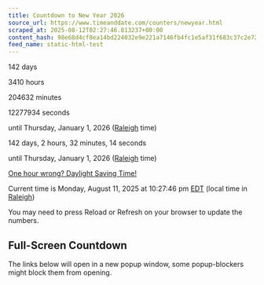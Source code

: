 ```yaml
---
title: Countdown to New Year 2026
source_url: https://www.timeanddate.com/counters/newyear.html
scraped_at: 2025-08-12T02:27:46.813237+00:00
content_hash: 98e68d4cf8ea14bd224032e9e221a7146fb4fc1e5af31f683c37c2e72bfd33e9
feed_name: static-html-test
---
```


142
days

3410
hours

204632
minutes

12277934
seconds

until Thursday, January 1, 2026 ([Raleigh](/worldclock/usa/raleigh) time)

142 days, 2 hours, 32 minutes, 14 seconds

until Thursday, January 1, 2026 ([Raleigh](/worldclock/usa/raleigh) time)

[One hour wrong? Daylight Saving Time!](/countdown/one-hour-off)

Current time is Monday, August 11, 2025 at 10:27:46 pm [EDT](/time/zones/edt) (local time in [Raleigh](/worldclock/usa/raleigh))

You may need to press Reload or Refresh on your browser to update the numbers.

## Full-Screen Countdown

The links below will open in a new popup window, some popup-blockers might block them from opening.
